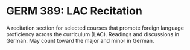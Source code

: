 # GERM 389: LAC Recitation

A recitation section for selected courses that promote foreign language proficiency across the curriculum (LAC). Readings and discussions in German. May count toward the major and minor in German.